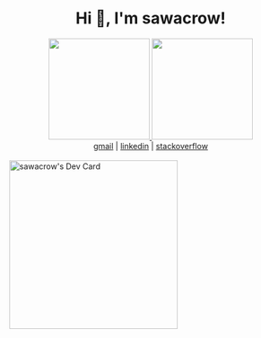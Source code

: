 <h1 align="center">Hi 👋, I'm sawacrow!</h1>
<div align="center">
  <a href="https://github.com/sawacrow">
  <img height="180em" src="https://github-readme-stats.vercel.app/api?username=sawacrow&show_icons=true&theme=dark&include_all_commits=true&count_private=true"/>
  <img height="180em" src="https://github-readme-stats.vercel.app/api/top-langs/?username=sawacrow&layout=compact&langs_count=7&theme=dark"/>
</div>

<div align ="center"> 
  <a href = "mailto:info.cengizilhan@gmail.com">gmail</a>  | 
  <a href="https://www.linkedin.com/in/sawacrow" target="_blank">linkedin</a>   |
   <a href="https://stackoverflow.com/users/4981179/sawacrow" target="_blank"> stackoverflow</a>  
</div>
  
  <br>
  <a href="https://app.daily.dev/sawacrow"><img src="https://api.daily.dev/devcards/a305a4a7281249e7a5c6dc1172a79945.png?r=wol" width="300" alt="sawacrow's Dev Card"/></a>
